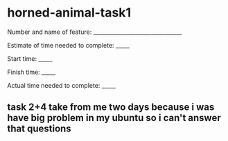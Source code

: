 # horned-animal-task1


Number and name of feature: ________________________________

Estimate of time needed to complete: _____

Start time: _____

Finish time: _____

Actual time needed to complete: _____


## task 2+4 take from me two days because i was have big problem in my ubuntu so i can't answer that questions
